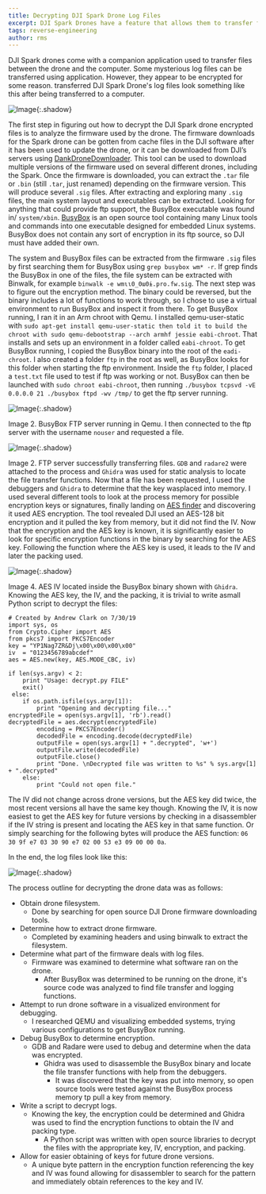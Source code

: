 ```yaml
---
title: Decrypting DJI Spark Drone Log Files
excerpt: DJI Spark Drones have a feature that allows them to transfer files to a computer. Some of these appear to be "black box" encrypted log files. By running and reversing the drone's firmware inside of QEMU, the encryption keys and methods can be determined.
tags: reverse-engineering
author: rms
---
```


DJI Spark drones come with a companion application used to transfer files between the drone and the computer. Some mysterious log files can be transferred using application. However, they appear to be encrypted for some reason. transferred DJI Spark Drone's log files look something like this after being transferred to a computer.

![Image](https://starwarsfan2099.github.io/public/2020-1-25/Pic_1.png){:.shadow}

The first step in figuring out how to decrypt the DJI Spark drone encrypted files is to analyze the firmware used by the drone. The firmware downloads for the Spark drone can be gotten from cache files in the DJI software after it has been used to update the drone, or it can be downloaded from DJI’s servers using [DankDroneDownloader](https://github.com/cs2000/DankDroneDownloader). This tool can be used to download multiple versions of the firmware used on several different drones, including the Spark. Once the firmware is downloaded, you can extract the `.tar` file or `.bin` (still `.tar`, just renamed) depending on the firmware version. This will produce several `.sig` files. After extracting and exploring many `.sig` files, the main system layout and executables can be extracted. Looking for anything that could provide ftp support, the BusyBox executable was found in/   `system/xbin`. [BusyBox](https://www.busybox.net/) is an open source tool containing many Linux tools and commands into one executable designed for embedded Linux systems. BusyBox does not contain any sort of encryption in its ftp source, so DJI must have added their own. 


The system and BusyBox files can be extracted from the firmware `.sig` files by first searching them for BusyBox using `grep busybox wm* -r`. If grep finds the BusyBox in one of the files, the file system can be extracted with Binwalk, for example `binwalk -e wmɩɩ0_0ɯ0ɨ.pro.fw.sig`. The next step was to figure out the encryption method. The binary could be reversed, but the binary includes a lot of functions to work through, so I chose to use a virtual environment to run BusyBox and inspect it from there. To get BusyBox running, I ran it in an Arm chroot with Qemu. I installed qemu-user-static with `sudo apt-get install qemu-user-static then told it to build the chroot with sudo qemu-debootstrap --arch armhf jessie eabi-chroot`. That installs and sets up an environment in a folder called `eabi-chroot`. To get BusyBox running, I copied the BusyBox binary into the root of the `eadi-chroot`. I also created a folder `ftp` in the root as well, as BusyBox looks for this folder when starting the ftp environment. Inside the `ftp` folder, I placed a `test.txt` file used to test if ftp was working or not. BusyBox can then be launched with `sudo chroot eabi-chroot`, then running `./busybox tcpsvd -vE 0.0.0.0 21 ./busybox ftpd -wv /tmp/` to get the ftp server running.

![Image](https://starwarsfan2099.github.io/public/2020-1-25/Pic_2.png){:.shadow}

Image 2. BusyBox FTP server running in Qemu. I then connected to the ftp server with the username `nouser` and requested a file.

![Image](https://starwarsfan2099.github.io/public/2020-1-25/Pic_3.png){:.shadow}

Image 2. FTP server successfully transferring files. `GDB` and `radare2` were attached to the process and `Ghidra` was used for static analysis to locate the file transfer functions. Now that a file has been requested, I used the debuggers and `Ghidra` to determine that the key wasplaced into memory. I used several different tools to look at the process memory for possible encryption keys or signatures, finally landing on [AES finder](https://github.com/mmozeiko/aes-finder) and discovering it used AES encryption. The tool revealed DJI used an AES-128 bit encryption and it pulled the key from memory, but it did not find the IV. Now that the encryption and the AES key is known, it is significantly easier to look for specific encryption functions in the binary by searching for the AES key. Following the function where the AES key is used, it leads to the IV and later the packing used.

![Image](https://starwarsfan2099.github.io/public/2020-1-25/Pic_4.png){:.shadow}

Image 4. AES IV located inside the BusyBox binary shown with `Ghidra`. Knowing the AES key, the IV, and the packing, it is trivial to write asmall Python script to decrypt the files:

```
# Created by Andrew Clark on 7/30/19
import sys, os 
from Crypto.Cipher import AES
from pkcs7 import PKCS7Encoder 
key = "YP1Nag7ZR&Dj\x00\x00\x00\x00" 
iv  = "0123456789abcdef" 
aes = AES.new(key, AES.MODE_CBC, iv)

if len(sys.argv) < 2:
    print "Usage: decrypt.py FILE"
    exit()
 else:
    if os.path.isfile(sys.argv[1]):                 
        print "Opening and decrypting file..."                 encryptedFile = open(sys.argv[1], 'rb').read()            decryptedFile = aes.decrypt(encryptedFile)
        encoding = PKCS7Encoder()
        decodedFile = encoding.decode(decryptedFile)
        outputFile = open(sys.argv[1] + ".decrypted", 'w+')
        outputFile.write(decodedFile)
        outputFile.close()
        print "Done. \nDecrypted file was written to %s" % sys.argv[1] + ".decrypted"
    else:
        print "Could not open file."
```

The IV did not change across drone versions, but the AES key did twice, the most recent versions all have the same key though. Knowing
the IV, it is now easiest to get the AES key for future versions by checking in a disassembler if the IV string is present and locating the AES
key in that same function. Or simply searching for the following bytes will produce the AES function: `06 30 9f e7 03 30 90 e7 02 00 53 e3 09 00 00 0a`.

In the end, the log files look like this:

![Image](https://starwarsfan2099.github.io/public/2020-1-25/Pic_5.png){:.shadow}

The process outline for decrypting the drone data was as follows:
- Obtain drone filesystem.
    - Done by searching for open source DJI Drone firmware downloading tools.
- Determine how to extract drone firmware.
    - Completed by examining headers and using binwalk to extract the filesystem.
- Determine what part of the firmware deals with log files.
    - Firmware was examined to determine what software ran on the drone.
        - After BusyBox was determined to be running on the drone, it's source code was analyzed to find file transfer and logging functions.
- Attempt to run drone software in a visualized environment for debugging.
    - I researched QEMU and visualizing embedded systems, trying various configurations to get BusyBox running.
- Debug BusyBox to determine encryption.
    - GDB and Radare were used to debug and determine when the data was encrypted.
        - Ghidra was used to disassemble the BusyBox binary and locate the file transfer functions with help from the debuggers.
            - It was discovered that the key was put into memory, so open source tools were tested against the BusyBox process memory tp pull a key from memory.
- Write a script to decrypt logs.
    - Knowing the key, the encryption could be determined and Ghidra was used to find the encryption functions to obtain the IV and packing type.
        - A Python script was written with open source libraries to decrypt the files with the appropriate key, IV, encryption, and packing.
- Allow for easier obtaining of keys for future drone versions.
    - A unique byte pattern in the encryption function referencing the key and IV was found allowing for disassembler to search for the pattern and immediately obtain references to the key and IV.
